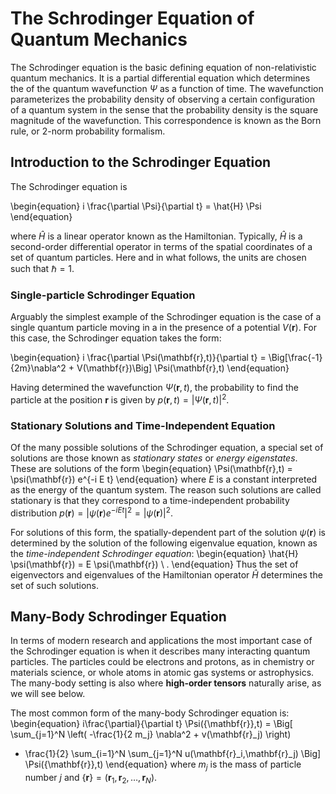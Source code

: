 # The Schrodinger Equation of Quantum Mechanics

The Schrodinger equation is the basic defining equation 
of non-relativistic quantum mechanics.
It is a partial differential equation which determines the
of the quantum wavefunction $\Psi$ as a function of time.
The wavefunction parameterizes the probability density
of observing a certain configuration of
a quantum system in the sense that the 
probability density is the square magnitude of 
the wavefunction. This correspondence is known as
the Born rule, or 2-norm probability formalism.

## Introduction to the Schrodinger Equation

The Schrodinger equation is

\begin{equation}
i \frac{\partial \Psi}{\partial t} = \hat{H} \Psi
\end{equation}

where $\hat{H}$ is a linear operator known as the 
Hamiltonian. Typically, $\hat{H}$ is a second-order
differential operator in terms of the spatial coordinates
of a set of quantum particles. Here and in what follows,
the units are chosen such that $\hbar=1$.

### Single-particle Schrodinger Equation

Arguably the simplest example of the Schrodinger equation
is the case of a single quantum particle moving in a 
in the presence of a potential $V(\mathbf{r})$. 
For this case, the Schrodinger equation takes the form:

\begin{equation}
i \frac{\partial \Psi(\mathbf{r},t)}{\partial t} 
= \Big[\frac{-1}{2m}\nabla^2 + V(\mathbf{r})\Big] \Psi(\mathbf{r},t)
\end{equation}

Having determined the wavefunction $\Psi(\mathbf{r},t)$,
the probability to find the particle at the position $\mathbf{r}$
is given by $p(\mathbf{r},t) = |\Psi(\mathbf{r},t)|^2$.

### Stationary Solutions and Time-Independent Equation

Of the many possible solutions of the Schrodinger equation,
a special set of solutions are those known as *stationary states*
or *energy eigenstates*.
These are solutions of the form
\begin{equation}
\Psi(\mathbf{r},t) = \psi(\mathbf{r}) e^{-i E t}
\end{equation}
where $E$ is a constant interpreted as the energy 
of the quantum system. The reason such solutions are called
stationary is that they correspond to a time-independent 
probability distribution 
$p(\mathbf{r})=|\psi(\mathbf{r}) e^{-i E t}|^2 = |\psi(\mathbf{r})|^2$.

For solutions of this form, the spatially-dependent part of the
solution $\psi(\mathbf{r})$ is determined by the solution of the following eigenvalue equation, known as the *time-independent Schrodinger equation*:
\begin{equation}
\hat{H} \psi(\mathbf{r}) = E \psi(\mathbf{r}) \ .
\end{equation}
Thus the set of eigenvectors and eigenvalues 
of the Hamiltonian operator $\hat{H}$ 
determines the set of such solutions.

## Many-Body Schrodinger Equation

In terms of modern research and applications
the most important case of the Schrodinger equation
is when it describes many interacting quantum particles. 
The particles could be electrons and protons, as in
chemistry or materials science, or whole atoms
in atomic gas systems or astrophysics.
The many-body setting is also where <b>high-order tensors</b>
naturally arise, as we will see below.

The most common form of the many-body Schrodinger equation
is:
\begin{equation}
i\frac{\partial}{\partial t} \Psi(\{\mathbf{r}\},t)
= \Big[ \sum_{j=1}^N \left( -\frac{1}{2 m_j} \nabla^2 + v(\mathbf{r}_j) \right)
   + \frac{1}{2} \sum_{i=1}^N \sum_{j=1}^N u(\mathbf{r}_i,\mathbf{r}_j)
  \Big] \Psi(\{\mathbf{r}\},t)
\end{equation}
where $m_j$ is the mass of particle number $j$ and 
$\{\mathbf{r}\} = (\mathbf{r}_1,\mathbf{r}_2,\ldots,\mathbf{r}_N)$.
